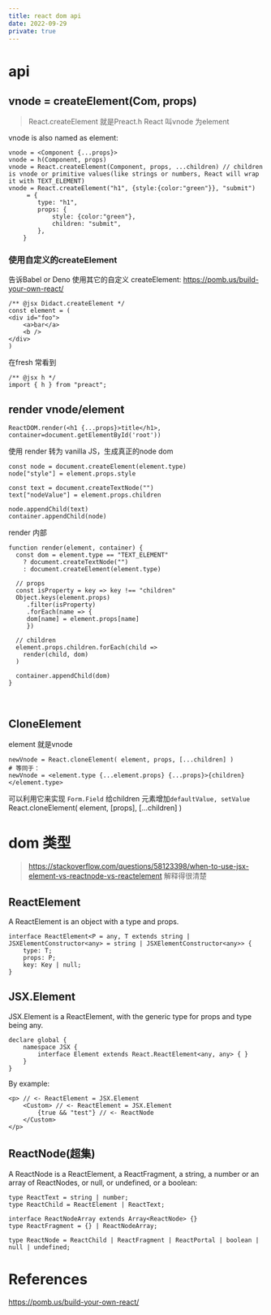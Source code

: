 ```yaml
---
title: react dom api
date: 2022-09-29
private: true
---
```

# api
## vnode = createElement(Com, props)

> React.createElement 就是Preact.h
> React 叫vnode 为element

vnode is also named as element:

    vnode = <Component {...props}>
    vnode = h(Component, props)
    vnode = React.createElement(Component, props, ...children) // children is vnode or primitive values(like strings or numbers, React will wrap it with TEXT_ELEMENT)
    vnode = React.createElement("h1", {style:{color:"green"}}, "submit")
         = {
            type: "h1",
            props: {
                style: {color:"green"},
                children: "submit",
            },
        }

### 使用自定义的createElement
告诉Babel or Deno 使用其它的自定义 createElement: https://pomb.us/build-your-own-react/

    /** @jsx Didact.createElement */
    const element = (
    <div id="foo">
        <a>bar</a>
        <b />
    </div>
    )

在fresh 常看到

    /** @jsx h */
    import { h } from "preact";

## render vnode/element
    ReactDOM.render(<h1 {...props}>title</h1>, container=document.getElementById('root'))

使用 render 转为 vanilla JS，生成真正的node dom

    const node = document.createElement(element.type)
    node["style"] = element.props.style

    const text = document.createTextNode("")
    text["nodeValue"] = element.props.children

    node.appendChild(text)
    container.appendChild(node)

render 内部

    function render(element, container) {
      const dom = element.type == "TEXT_ELEMENT"
        ? document.createTextNode("")
        : document.createElement(element.type)

      // props
      const isProperty = key => key !== "children"
      Object.keys(element.props)
         .filter(isProperty)
         .forEach(name => {
         dom[name] = element.props[name]
         })
    
      // children​
      element.props.children.forEach(child =>
        render(child, dom)
      )
    ​
      container.appendChild(dom)
    }
​

## CloneElement
element 就是vnode

    newVnode = React.cloneElement( element, props, [...children] )
    # 等同于：
    newVnode = <element.type {...element.props} {...props}>{children}</element.type>

可以利用它来实现 `Form.Field` 给children 元素增加`defaultValue, setValue`
    React.cloneElement(
      element,
      [props],
      [...children]
    )

# dom 类型
> https://stackoverflow.com/questions/58123398/when-to-use-jsx-element-vs-reactnode-vs-reactelement 解释得很清楚
## ReactElement
A ReactElement is an object with a type and props.

    interface ReactElement<P = any, T extends string | JSXElementConstructor<any> = string | JSXElementConstructor<any>> {
        type: T;
        props: P;
        key: Key | null;
    }

## JSX.Element
JSX.Element is a ReactElement, with the generic type for props and type being any. 

    declare global {
        namespace JSX {
            interface Element extends React.ReactElement<any, any> { }
        }
    }

By example:

    <p> // <- ReactElement = JSX.Element
        <Custom> // <- ReactElement = JSX.Element
            {true && "test"} // <- ReactNode
        </Custom>
    </p>

## ReactNode(超集)
A ReactNode is a ReactElement, a ReactFragment, a string, a number or an array of ReactNodes, or null, or undefined, or a boolean:

    type ReactText = string | number;
    type ReactChild = ReactElement | ReactText;

    interface ReactNodeArray extends Array<ReactNode> {}
    type ReactFragment = {} | ReactNodeArray;

    type ReactNode = ReactChild | ReactFragment | ReactPortal | boolean | null | undefined;

# References
https://pomb.us/build-your-own-react/